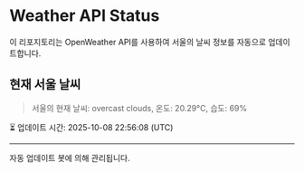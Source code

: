 
# Weather API Status

이 리포지토리는 OpenWeather API를 사용하여 서울의 날씨 정보를 자동으로 업데이트합니다.

## 현재 서울 날씨
> 서울의 현재 날씨: overcast clouds, 온도: 20.29°C, 습도: 69%

⏳ 업데이트 시간: 2025-10-08 22:56:08 (UTC)

---
자동 업데이트 봇에 의해 관리됩니다.

